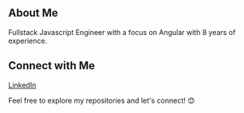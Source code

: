 ## About Me
Fullstack Javascript Engineer with a focus on Angular with 8 years of experience.

## Connect with Me
[LinkedIn](https://de.linkedin.com/in/ravigaudani)

Feel free to explore my repositories and let's connect! 😊

